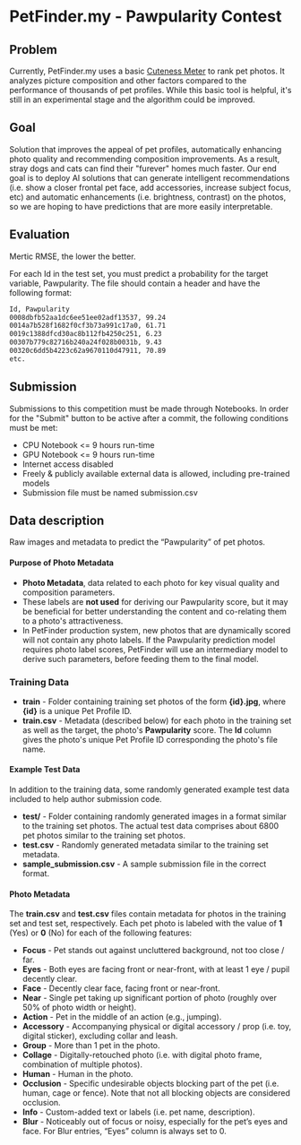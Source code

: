 # PetFinder.my - Pawpularity Contest

## Problem

Currently, PetFinder.my uses a basic [Cuteness Meter](https://www.petfinder.my/cutenessmeter) to rank pet photos. It analyzes picture composition and other factors compared to the performance of thousands of pet profiles. While this basic tool is helpful, it's still in an experimental stage and the algorithm could be improved.

## Goal

Solution that improves the appeal of pet profiles, automatically enhancing photo quality and recommending composition improvements. As a result, stray dogs and cats can find their "furever" homes much faster.
Our end goal is to deploy AI solutions that can generate intelligent recommendations (i.e. show a closer frontal pet face, add accessories, increase subject focus, etc) and automatic enhancements (i.e. brightness, contrast) on the photos, so we are hoping to have predictions that are more easily interpretable.

## Evaluation

Mertic RMSE, the lower the better.

For each Id in the test set, you must predict a probability for the target variable, Pawpularity. The file should contain a header and have the following format:

```txt
Id, Pawpularity
0008dbfb52aa1dc6ee51ee02adf13537, 99.24
0014a7b528f1682f0cf3b73a991c17a0, 61.71
0019c1388dfcd30ac8b112fb4250c251, 6.23
00307b779c82716b240a24f028b0031b, 9.43
00320c6dd5b4223c62a9670110d47911, 70.89
etc.
```

## Submission

Submissions to this competition must be made through Notebooks. In order for the "Submit" button to be active after a commit, the following conditions must be met:

- CPU Notebook <= 9 hours run-time
- GPU Notebook <= 9 hours run-time
- Internet access disabled
- Freely & publicly available external data is allowed, including pre-trained models
- Submission file must be named submission.csv

## Data description
Raw images and metadata to predict the “Pawpularity” of pet photos.

#### Purpose of Photo Metadata

-  **Photo Metadata**, data related to each photo for key visual quality and composition parameters.
- These labels are  **not used**  for deriving our Pawpularity score, but it may be beneficial for better understanding the content and co-relating them to a photo's attractiveness. 
- In PetFinder production system, new photos that are dynamically scored will not contain any photo labels. If the Pawpularity prediction model requires photo label scores, PetFinder will use an intermediary model to derive such parameters, before feeding them to the final model.

### Training Data

- **train**  - Folder containing training set photos of the form  **{id}.jpg**, where  **{id}**  is a unique Pet Profile ID.
- **train.csv**  - Metadata (described below) for each photo in the training set as well as the target, the photo's  **Pawpularity**  score. The  **Id**  column gives the photo's unique Pet Profile ID corresponding the photo's file name.

#### Example Test Data

In addition to the training data, some randomly generated example test data included to help author submission code.
- **test/**  \- Folder containing randomly generated images in a format similar to the training set photos. The actual test data comprises about 6800 pet photos similar to the training set photos.
- **test.csv**  \- Randomly generated metadata similar to the training set metadata.
- **sample_submission.csv**  \- A sample submission file in the correct format.

#### Photo Metadata

The  **train.csv**  and  **test.csv**  files contain metadata for photos in the training set and test set, respectively. Each pet photo is labeled with the value of  **1**  (Yes) or  **0**  (No) for each of the following features:

- **Focus**  \- Pet stands out against uncluttered background, not too close / far.
- **Eyes**  \- Both eyes are facing front or near-front, with at least 1 eye / pupil decently clear.
- **Face**  \- Decently clear face, facing front or near-front.
- **Near**  \- Single pet taking up significant portion of photo (roughly over 50% of photo width or height).
- **Action**  \- Pet in the middle of an action (e.g., jumping).
- **Accessory**  \- Accompanying physical or digital accessory / prop (i.e. toy, digital sticker), excluding collar and leash.
- **Group**  \- More than 1 pet in the photo.
- **Collage**  \- Digitally-retouched photo (i.e. with digital photo frame, combination of multiple photos).
- **Human**  \- Human in the photo.
- **Occlusion**  \- Specific undesirable objects blocking part of the pet (i.e. human, cage or fence). Note that not all blocking objects are considered occlusion.
- **Info**  \- Custom-added text or labels (i.e. pet name, description).
- **Blur**  \- Noticeably out of focus or noisy, especially for the pet’s eyes and face. For Blur entries, “Eyes” column is always set to 0.
